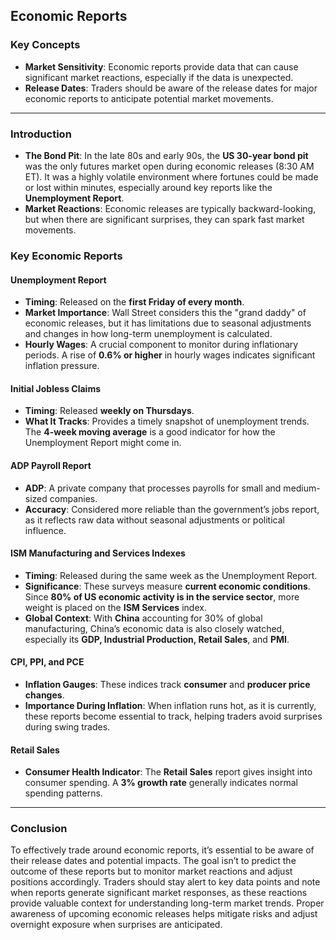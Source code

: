 ## Economic Reports

### Key Concepts
- **Market Sensitivity**: Economic reports provide data that can cause significant market reactions, especially if the data is unexpected.
- **Release Dates**: Traders should be aware of the release dates for major economic reports to anticipate potential market movements.
---
### Introduction
- **The Bond Pit**: In the late 80s and early 90s, the **US 30-year bond pit** was the only futures market open during economic releases (8:30 AM ET). It was a highly volatile environment where fortunes could be made or lost within minutes, especially around key reports like the **Unemployment Report**.
- **Market Reactions**: Economic releases are typically backward-looking, but when there are significant surprises, they can spark fast market movements.
### Key Economic Reports

#### Unemployment Report
- **Timing**: Released on the **first Friday of every month**.
- **Market Importance**: Wall Street considers this the "grand daddy" of economic releases, but it has limitations due to seasonal adjustments and changes in how long-term unemployment is calculated.
- **Hourly Wages**: A crucial component to monitor during inflationary periods. A rise of **0.6% or higher** in hourly wages indicates significant inflation pressure.
#### Initial Jobless Claims
- **Timing**: Released **weekly on Thursdays**.
- **What It Tracks**: Provides a timely snapshot of unemployment trends. The **4-week moving average** is a good indicator for how the Unemployment Report might come in.
#### ADP Payroll Report
- **ADP**: A private company that processes payrolls for small and medium-sized companies.
- **Accuracy**: Considered more reliable than the government’s jobs report, as it reflects raw data without seasonal adjustments or political influence.
#### ISM Manufacturing and Services Indexes
- **Timing**: Released during the same week as the Unemployment Report.
- **Significance**: These surveys measure **current economic conditions**. Since **80% of US economic activity is in the service sector**, more weight is placed on the **ISM Services** index.
- **Global Context**: With **China** accounting for 30% of global manufacturing, China’s economic data is also closely watched, especially its **GDP, Industrial Production, Retail Sales**, and **PMI**.
#### CPI, PPI, and PCE
- **Inflation Gauges**: These indices track **consumer** and **producer price changes**.
- **Importance During Inflation**: When inflation runs hot, as it is currently, these reports become essential to track, helping traders avoid surprises during swing trades.
#### Retail Sales
- **Consumer Health Indicator**: The **Retail Sales** report gives insight into consumer spending. A **3% growth rate** generally indicates normal spending patterns.

---

### Conclusion
To effectively trade around economic reports, it’s essential to be aware of their release dates and potential impacts. The goal isn’t to predict the outcome of these reports but to monitor market reactions and adjust positions accordingly. Traders should stay alert to key data points and note when reports generate significant market responses, as these reactions provide valuable context for understanding long-term market trends. Proper awareness of upcoming economic releases helps mitigate risks and adjust overnight exposure when surprises are anticipated.

